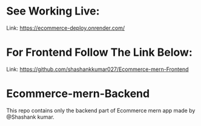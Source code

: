 # See Working Live:

Link: https://ecommerce-deploy.onrender.com/

# For Frontend Follow The Link Below:

Link: https://github.com/shashankkumar027/Ecommerce-mern-Frontend

# Ecommerce-mern-Backend
This repo contains only the backend part of Ecommerce mern app made by @Shashank kumar.

